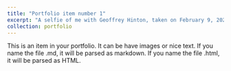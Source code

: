 ```yaml
---
title: "Portfolio item number 1"
excerpt: "A selfie of me with Geoffrey Hinton, taken on February 9, 2024.<br/><img src='/images/Hinton.jpg'>"
collection: portfolio
---
```


This is an item in your portfolio. It can be have images or nice text. If you name the file .md, it will be parsed as markdown. If you name the file .html, it will be parsed as HTML. 
